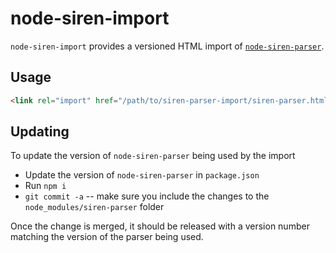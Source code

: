 # node-siren-import

`node-siren-import` provides a versioned HTML import of [`node-siren-parser`](https://github.com/Brightspace/node-siren-parser).

## Usage

```html
<link rel="import" href="/path/to/siren-parser-import/siren-parser.html">
```

## Updating

To update the version of `node-siren-parser` being used by the import

- Update the version of `node-siren-parser` in `package.json`
- Run `npm i`
- `git commit -a` -- make sure you include the changes to the `node_modules/siren-parser` folder

Once the change is merged, it should be released with a version number matching the version of the parser being used.